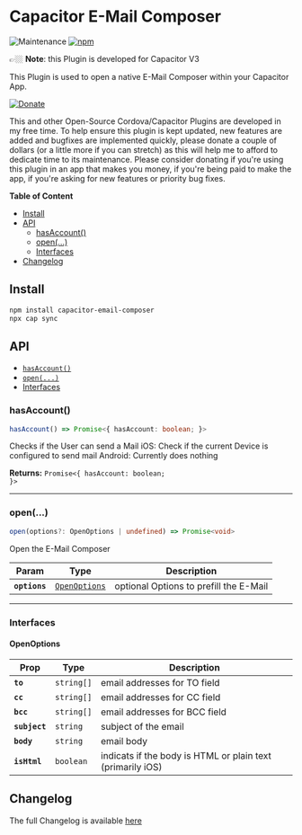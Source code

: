 # Capacitor E-Mail Composer

![Maintenance](https://img.shields.io/maintenance/yes/2021)
[![npm](https://img.shields.io/npm/v/capacitor-email-composer)](https://www.npmjs.com/package/capacitor-email-composer)

👉🏼 **Note**: this Plugin is developed for Capacitor V3

This Plugin is used to open a native E-Mail Composer within your Capacitor App.

<!-- DONATE -->
[![Donate](https://www.paypalobjects.com/en_US/i/btn/btn_donateCC_LG_global.gif)](https://www.paypal.com/cgi-bin/webscr?cmd=_s-xclick&hosted_button_id=LMX5TSQVMNMU6&source=url)

This and other Open-Source Cordova/Capacitor Plugins are developed in my free time.
To help ensure this plugin is kept updated, new features are added and bugfixes are implemented quickly, please donate a couple of dollars (or a little more if you can stretch) as this will help me to afford to dedicate time to its maintenance.
Please consider donating if you're using this plugin in an app that makes you money, if you're being paid to make the app, if you're asking for new features or priority bug fixes.
<!-- END DONATE -->

<!-- START doctoc generated TOC please keep comment here to allow auto update -->
<!-- DON'T EDIT THIS SECTION, INSTEAD RE-RUN doctoc TO UPDATE -->
**Table of Content**

- [Install](#install)
- [API](#api)
  - [hasAccount()](#hasaccount)
  - [open(...)](#open)
  - [Interfaces](#interfaces)
- [Changelog](#changelog)

<!-- END doctoc generated TOC please keep comment here to allow auto update -->

## Install

```bash
npm install capacitor-email-composer
npx cap sync
```

## API

<docgen-index>

* [`hasAccount()`](#hasaccount)
* [`open(...)`](#open)
* [Interfaces](#interfaces)

</docgen-index>

<docgen-api>
<!--Update the source file JSDoc comments and rerun docgen to update the docs below-->

### hasAccount()

```typescript
hasAccount() => Promise<{ hasAccount: boolean; }>
```

Checks if the User can send a Mail
iOS: Check if the current Device is configured to send mail
Android: Currently does nothing

**Returns:** <code>Promise&lt;{ hasAccount: boolean; }&gt;</code>

--------------------


### open(...)

```typescript
open(options?: OpenOptions | undefined) => Promise<void>
```

Open the E-Mail Composer

| Param         | Type                                                | Description                            |
| ------------- | --------------------------------------------------- | -------------------------------------- |
| **`options`** | <code><a href="#openoptions">OpenOptions</a></code> | optional Options to prefill the E-Mail |

--------------------


### Interfaces


#### OpenOptions

| Prop          | Type                  | Description                                                |
| ------------- | --------------------- | ---------------------------------------------------------- |
| **`to`**      | <code>string[]</code> | email addresses for TO field                               |
| **`cc`**      | <code>string[]</code> | email addresses for CC field                               |
| **`bcc`**     | <code>string[]</code> | email addresses for BCC field                              |
| **`subject`** | <code>string</code>   | subject of the email                                       |
| **`body`**    | <code>string</code>   | email body                                                 |
| **`isHtml`**  | <code>boolean</code>  | indicats if the body is HTML or plain text (primarily iOS) |

</docgen-api>

## Changelog

The full Changelog is available [here](CHANGELOG.md)
